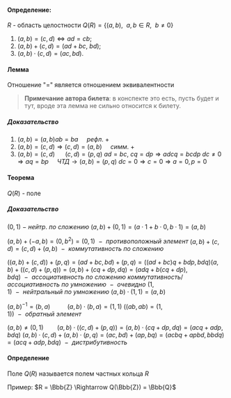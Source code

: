 #### Определение:
$R$ - область целостности
$Q(R) = \{(a,b),~~a,b\in R,~~ b\ne0\}$
1. $(a,b) = (c,d) \Longleftrightarrow ad = cb;$
2. $(a,b) + (c,d) = (ad + bc,~bd);$
3. $(a,b) \cdot (c,d) = (ac,bd).$
#### Лемма  
Отношение "=" является отношением эквивалентности
>**Примечание автора билета**: в конспекте это есть, пусть будет и тут, вроде эта лемма не сильно относится к билету.

##### Доказательство
1. $(a,b) = (a,b) ab = ba~~~~~рефл.~+$
2. $(a,b) = (c,d) \Rightarrow (c,d) = (a,b)~~~~~симм.~+$
3. $(a,b) = (c,d)~~~~~~(c,d)=(p,q)$
$ad=bc,~cq = dp \Longrightarrow adcq=bcdp$
$dc \ne 0 \Rightarrow aq=bp~~~~~ЧТД \rightarrow (a,b)=(p,q)$
$dc=0 \Rightarrow c=0 \Rightarrow a=0,p=0$

#### Теорема
$Q(R)$ - поле
##### Доказательство 
$(0,1)~ - ~ нейтр.~по~сложению$
$(a,b) + (0,1) = (a\cdot 1 + b \cdot 0, b\cdot1)=(a,b)$

$(a,b) + (-a,b) = (0,b^2) = (0,1)~~-~~противоположный~ элемент$ 
$(a,b) + (c,d) = (c,d) + (a,b)~~-~~коммутативность~по~сложению$

$((a,b)+(c,d))+(p,q) = (ad + bc, bd) + (p,q) = ((ad + bc)q + bdp, bdq)$$(a,b) + ((c,d) + (p,q)) = (a,b) + (cq + dp, dq) = (adq + b(cq + dp), bdq)~~-~~ассоциативность~по~сложению$
$коммутативность/ассоциативность~по~умножению~~-~~очевидно$
$(1,1)~~-~~нейтральный~по~умножению$
$(a,b) \cdot (1,1) = (a,b)$

$(a,b)^{-1} = (b,a)~~~~~~~~~~(a,b)\cdot(b,a) = (1,1)~ ((ab,ab) = (1,1))~~-~~обратный~элемент$

$(a,b) \ne (0,1) ~~~~~~~~(a,b) \cdot ((c,d) + (p,q)) = (a,b)\cdot(cq + dp, dq) = (acq + adp, bdq)$
$(a,b)\cdot(c,d) + (a,b)\cdot(p,q) = (ac,bd) + (ap,bq) = (acbq+apbd,bbdq) = (acq+adp,bdq)~~-~~дистрибутивность$
#### Определение 
Поле $Q(R)$ называется полем частных кольца $R$

Пример:
$R = \Bbb{Z} \Rightarrow Q(\Bbb{Z}) = \Bbb{Q}$
